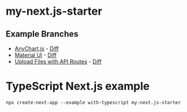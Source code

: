# my-next.js-starter

## Example Branches

- [AnyChart.js](https://github.com/codeBelt/my-next.js-starter/tree/anychart) - [Diff](https://github.com/codeBelt/my-next.js-starter/pull/1/files)
- [Material UI](https://github.com/codeBelt/my-next.js-starter/tree/material-ui) - [Diff](https://github.com/codeBelt/my-next.js-starter/pull/4/files)
- [Upload Files with API Routes](https://github.com/codeBelt/my-next.js-starter/tree/upload) - [Diff](https://github.com/codeBelt/my-next.js-starter/pull/5/files)

# TypeScript Next.js example

`npx create-next-app --example with-typescript my-next.js-starter`
